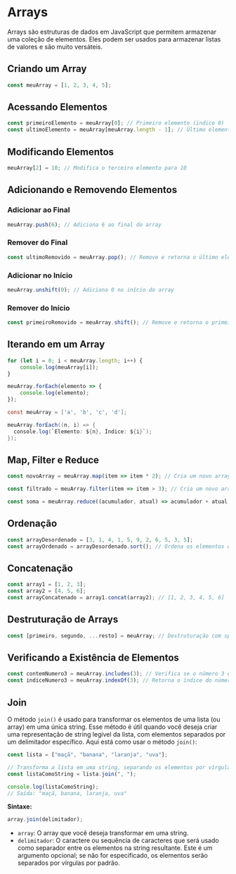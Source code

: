 # Arrays

Arrays são estruturas de dados em JavaScript que permitem armazenar uma coleção de elementos. Eles podem ser usados para armazenar listas de valores e são muito versáteis.

## Criando um Array

```javascript
const meuArray = [1, 2, 3, 4, 5];
```

## Acessando Elementos

```javascript
const primeiroElemento = meuArray[0]; // Primeiro elemento (índice 0)
const ultimoElemento = meuArray[meuArray.length - 1]; // Último elemento
```

## Modificando Elementos

```javascript
meuArray[2] = 10; // Modifica o terceiro elemento para 10
```

## Adicionando e Removendo Elementos

### Adicionar ao Final

```javascript
meuArray.push(6); // Adiciona 6 ao final do array
```

### Remover do Final

```javascript
const ultimoRemovido = meuArray.pop(); // Remove e retorna o último elemento
```

### Adicionar no Início

```javascript
meuArray.unshift(0); // Adiciona 0 no início do array
```

### Remover do Início

```javascript
const primeiroRemovido = meuArray.shift(); // Remove e retorna o primeiro elemento
```

## Iterando em um Array

```javascript
for (let i = 0; i < meuArray.length; i++) {
    console.log(meuArray[i]);
}

meuArray.forEach(elemento => {
    console.log(elemento);
});
```

```java
const meuArray = ['a', 'b', 'c', 'd'];

meuArray.forEach((n, i) => {
  console.log(`Elemento: ${n}, Índice: ${i}`);
});
```

## Map, Filter e Reduce

```javascript
const novoArray = meuArray.map(item => item * 2); // Cria um novo array com elementos dobrados

const filtrado = meuArray.filter(item => item > 3); // Cria um novo array com elementos maiores que 3

const soma = meuArray.reduce((acumulador, atual) => acumulador + atual, 0); // Calcula a soma dos elementos
```
## Ordenação

```javascript
const arrayDesordenado = [3, 1, 4, 1, 5, 9, 2, 6, 5, 3, 5];
const arrayOrdenado = arrayDesordenado.sort(); // Ordena os elementos em ordem alfabética
```

## Concatenação

```javascript
const array1 = [1, 2, 3];
const array2 = [4, 5, 6];
const arrayConcatenado = array1.concat(array2); // [1, 2, 3, 4, 5, 6]
```

## Destruturação de Arrays

```javascript
const [primeiro, segundo, ...resto] = meuArray; // Destruturação com spread/rest
```

## Verificando a Existência de Elementos

```javascript
const contemNumero3 = meuArray.includes(3); // Verifica se o número 3 está no array
const indiceNumero3 = meuArray.indexOf(3); // Retorna o índice do número 3 (ou -1 se não encontrado)
```

## Join

O método `join()` é usado para transformar os elementos de uma lista (ou array) em uma única string. Esse método é útil quando você deseja criar uma representação de string legível da lista, com elementos separados por um delimitador específico. Aqui está como usar o método `join()`:

```javascript
const lista = ["maçã", "banana", "laranja", "uva"];

// Transforma a lista em uma string, separando os elementos por vírgulas
const listaComoString = lista.join(", ");

console.log(listaComoString);
// Saída: "maçã, banana, laranja, uva"
```

**Sintaxe:**

```javascript
array.join(delimitador);
```

- `array`: O array que você deseja transformar em uma string.
- `delimitador`: O caractere ou sequência de caracteres que será usado como separador entre os elementos na string resultante. Este é um argumento opcional; se não for especificado, os elementos serão separados por vírgulas por padrão.
